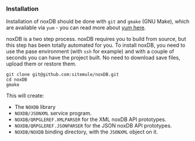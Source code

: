 ### Installation

Installation of noxDB should be done with `git` and `gmake` (GNU Make), which are available via `yum` - you can read more about [yum here](https://bitbucket.org/ibmi/opensource/src/master/docs/yum/).

noxDB is a two step process. noxDB requires you to build from source, but this step has been totally automated for you. To install noxDB, you need to use the pase environment (with `ssh` for example) and with a couple of seconds you can have the project built. No need to download save files, upload them or restore them.

```
git clone git@github.com:sitemule/noxDB.git
cd noxDB
gmake
```

This will create:

* The `NOXDB` library
* `NOXDB/JSONXML` service program.
* `NOXDB/QRPGLEREF.XMLPARSER` for the XML noxDB API prototypes.
* `NOXDB/QRPGLEREF.JSONPARSER` for the JSON noxDB API prototypes.
* `NOXDB/NOXDB` binding directory, with the `JSONXML` object on it.
